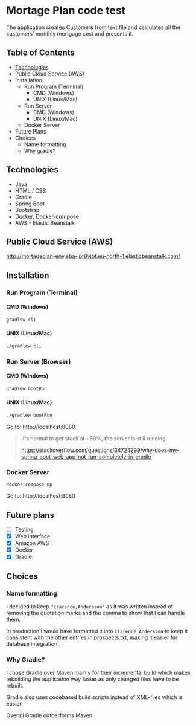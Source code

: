 # Mortage Plan code test

The application creates Customers from text file and calculates all the customers' monthly mortgage cost and presents it.  

## Table of Contents  
* [Technologies](https://github.com/Erru17/Mortage-plan-test#technologies)
* Public Cloud Service (AWS)
* Installation
  * Run Program (Terminal)
    * CMD (Windows)
    * UNIX (Linux/Mac)
  * Run Server
    * CMD (Windows)
    * UNIX (Linux/Mac)
  * Docker Server
* Future Plans
* Choices
  * Name formatting
  * Why gradle?

## Technologies
* Java
* HTML / CSS
* Gradle
* Spring Boot
* Bootstrap
* Docker, Docker-compose
* AWS - Elastic Beanstalk

## Public Cloud Service (AWS)
http://mortageplan-env.eba-jpr8vjbf.eu-north-1.elasticbeanstalk.com/  

## Installation

### Run Program (Terminal)

#### CMD (Windows)

```cmd
gradlew cli
```
#### UNIX (Linux/Mac)

```bash
./gradlew cli
```

### Run Server (Browser)

#### CMD (Windows)

```cmd
gradlew bootRun
```
#### UNIX (Linux/Mac)

```bash
./gradlew bootRun
```

Go to: http://localhost:8080

> It's normal to get stuck at ~80%, the server is still running.
>
> https://stackoverflow.com/questions/34724299/why-does-my-spring-boot-web-app-not-run-completely-in-gradle

### Docker Server

```docker
docker-compose up
```
Go to: http://localhost:8080

## Future plans

- [ ] Testing
- [x] Web interface
- [x] Amazon AWS
- [x] Docker
- [x] Gradle

## Choices

### Name formatting
I decided to keep `"Clarencé,Andersson"` as it was written instead of removing the quotation marks and the comma to show that I can handle them.

In production I would have formatted it into `Clarencé Andersson` to keep it consistent with the other entries in prospects.txt, making it easier for database integration.

### Why Gradle?
I chose Gradle over Maven mainly for their incremental build which makes rebuilding the application way faster as only changed files have to be rebuilt.

Gradle also uses codebased build scripts instead of XML-files which is easier.

Overall Gradle outperforms Maven.